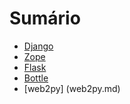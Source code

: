 # Sumário

* [Django](django.md)
* [Zope](zope.md)
* [Flask](flask.md)
* [Bottle](bottle.md)
* [web2py] (web2py.md)
